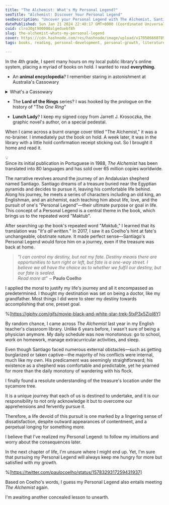 ```yaml
---
title: "The Alchemist: What's My Personal Legend?"
seoTitle: "Alchemist: Discover Your Personal Legend"
seoDescription: "Uncover your Personal Legend with The Alchemist, Santiago's journey revealing life, love, destiny, and hidden lessons to embrace your path"
datePublished: Sun Jan 21 2024 22:40:17 GMT+0000 (Coordinated Universal Time)
cuid: clro30gt900000algeduebf8h
slug: the-alchemist-whats-my-personal-legend
cover: https://cdn.hashnode.com/res/hashnode/image/upload/v1705866607894/c603b531-df55-4d92-9220-46302b1a2b80.jpeg
tags: books, reading, personal-development, personal-growth, literature

---
```


In the 4th grade, I spent many hours on my local public library's online system, placing a myriad of books on hold. I wanted to read **everything.**

* An **animal encyclopedia**? I remember staring in astonishment at Australia's Cassowary
    

<details data-node-type="hn-details-summary"><summary>What's a Cassowary</summary><div data-type="detailsContent">Cassowaries are the third tallest bird in the world with an adult standing up to six feet tall. The feathers of the body are black and hair-like. The bare skin of the head and fore-neck is blue, while the rear of the neck is red. Also...they're considered the world's most deadly bird.</div></details>

* The **Lord of the Rings** series? I was hooked by the prologue on the history of "The *One Ring*"
    
* **Lunch Lady**? I keep my signed copy from Jarrett J. Krosoczka, the graphic novel's author, on a special pedestal.
    

When I came across a burnt orange cover titled "The Alchemist," it was a no-brainer. I immediately put the book on hold. A week later, it was in the library with a little hold confirmation receipt sticking out. So I brought it home and read it.

<div data-node-type="callout">
<div data-node-type="callout-emoji">💡</div>
<div data-node-type="callout-text">Since its initial publication in Portuguese in 1988, <em>The Alchemist</em> has been translated into 80 languages and has sold over 65 million copies worldwide.</div>
</div>

The narrative revolves around the journey of an Andalusian shepherd named Santiago. Santiago dreams of a treasure buried near the Egyptian pyramids and decides to pursue it, leaving his comfortable life behind. Along his journey, he meets a series of characters including an old king, an Englishman, and an alchemist, each teaching him about life, love, and the pursuit of one's "Personal Legend"—their ultimate purpose or goal in life. This concept of a Personal Legend is a central theme in the book, which brings us to the repeated word "Maktub".

After searching up the book's repeated word "*Maktub*," I learned that its translation was "*It's all written.*" In 2017, I saw it as Coelho's hint at fate's unchangeable, obstinate nature. It made perfect sense—Santiago's Personal Legend would force him on a journey, even if the treasure was back at home.

> *"I can control my destiny, but not my fate. Destiny means there are opportunities to turn right or left, but fate is a one-way street. I believe we all have the choice as to whether we fulfil our destiny, but our fate is sealed.  
> Read more at*" ~ **Paulo Coelho**

I applied the moral to justify my life's journey and all it encompassed as predetermined. I thought my destination was set on being a doctor, like my grandfather. Most things I did were to steer my destiny towards accomplishing that one, preset goal.

%[https://giphy.com/gifs/movie-black-and-white-star-trek-5txP3x5Ziol8Y] 

By random chance, I came across *The Alchemist* last year in my English teacher's classroom library. Unlike 6 years before, I wasn't sure of being a physician anymore. My daily schedule was now monotonous: go to school, work on homework, manage extracurricular activities, and sleep.

Even though Santiago faced numerous external obstacles—such as getting burglarized or taken captive—the majority of his conflicts were internal, much like my own. His predicament was seemingly straightforward; his existence as a shepherd was comfortable and predictable, yet he yearned for more than the daily monotony of wandering with his flock.

I finally found a resolute understanding of the treasure's location under the sycamore tree.

It is a unique journey that each of us is destined to undertake, and it is our responsibility to not only acknowledge it but to overcome our apprehensions and fervently pursue it.

Therefore, a life devoid of this pursuit is one marked by a lingering sense of dissatisfaction, despite outward appearances of contentment, and a perpetual longing for something more.

I believe that I've realized my Personal Legend: to follow my intuitions and worry about the consequences later.

In the next chapter of life, I'm unsure where I might end up. Yet, I'm sure that pursuing my Personal Legend will always keep me hungry for more but satisfied with my growth.

%[https://twitter.com/paulocoelho/status/1578329317259431937] 

Based on Coelho's words, I guess my Personal Legend also entails meeting *The Alchemist* again.

I'm awaiting another concealed lesson to unearth.